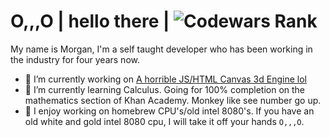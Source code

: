 # O,,,O | hello there | ![Codewars Rank](https://www.codewars.com/users/MorganGarciaBrown/badges/large)

My name is Morgan, I'm a self taught developer who has been working in the industry for four years now.

- 🔭 I’m currently working on [A horrible JS/HTML Canvas 3d Engine lol](https://github.com/Morganb816/dog-water-engine)
- 🌱 I’m currently learning Calculus. Going for 100% completion on the mathematics section of Khan Academy. Monkey like see number go up.
- 🖤 I enjoy working on homebrew CPU's/old intel 8080's. If you have an old white and gold intel 8080 cpu, I will take it off your hands `O,,,O`.
